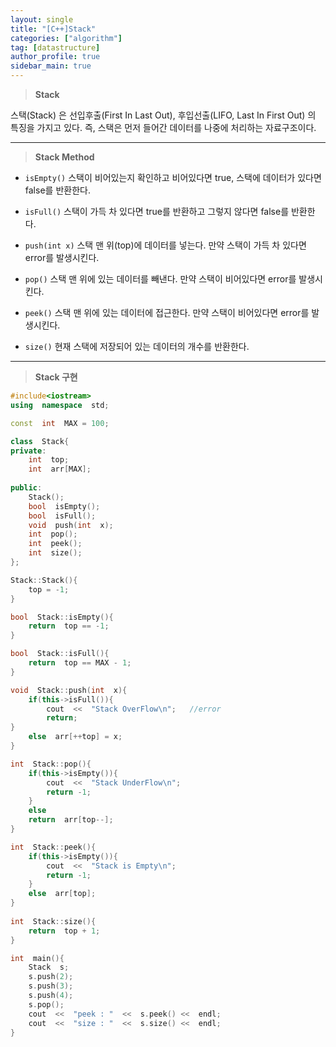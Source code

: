 ```yaml
---
layout: single
title: "[C++]Stack"
categories: ["algorithm"]
tag: [datastructure]
author_profile: true
sidebar_main: true
---
```



> **Stack**

스택(Stack) 은 선입후출(First In Last Out), 후입선출(LIFO, Last In First Out) 의 특징을 가지고 있다. 즉, 스택은 먼저 들어간 데이터를 나중에 처리하는 자료구조이다.

---

> **Stack Method**

* ```isEmpty()```
스택이 비어있는지 확인하고 비어있다면 true, 스택에 데이터가 있다면 false를 반환한다.

* ```isFull()```
스택이 가득 차 있다면 true를 반환하고 그렇지 않다면 false를 반환한다. 

* ```push(int x)```
스택 맨 위(top)에 데이터를 넣는다. 만약 스택이 가득 차 있다면 error를 발생시킨다.

* ```pop()```
스택 맨 위에 있는 데이터를 빼낸다. 만약 스택이 비어있다면 error를 발생시킨다.

* ```peek()```
스택 맨 위에 있는 데이터에 접근한다. 만약 스택이 비어있다면 error를 발생시킨다.

* ```size()```
현재 스택에 저장되어 있는 데이터의 개수를 반환한다.

---

> **Stack 구현**

```cpp
#include<iostream>
using  namespace  std;

const  int  MAX = 100;

class  Stack{
private:
	int  top;
	int  arr[MAX];
	
public:
	Stack();
	bool  isEmpty();
	bool  isFull();
	void  push(int  x);
	int  pop();
	int  peek();
	int  size();
};

Stack::Stack(){
	top = -1;
}

bool  Stack::isEmpty(){
	return  top == -1;
}

bool  Stack::isFull(){
	return  top == MAX - 1;
}

void  Stack::push(int  x){
	if(this->isFull()){
		cout  <<  "Stack OverFlow\n";	//error
		return;
}
	else  arr[++top] = x;
}

int  Stack::pop(){
	if(this->isEmpty()){
		cout  <<  "Stack UnderFlow\n";
		return -1;
	}
	else 
	return  arr[top--];
}

int  Stack::peek(){
	if(this->isEmpty()){
		cout  <<  "Stack is Empty\n";
		return -1;
	}
	else  arr[top];
}
 
int  Stack::size(){	
	return  top + 1;
}

int  main(){
	Stack  s;
	s.push(2);
	s.push(3);
	s.push(4);
	s.pop();
	cout  <<  "peek : "  <<  s.peek() <<  endl;
	cout  <<  "size : "  <<  s.size() <<  endl;
}
```
